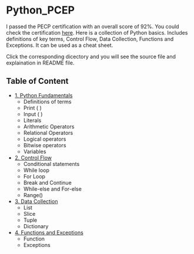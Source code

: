 # Python_PCEP
I passed the PECP certification with an overall score of 92%. You could check the certification [here](https://www.credly.com/badges/f3415f9e-484c-432b-8444-03e75e3fa009/linked_in?t=rj6gvv). Here is a collection of Python basics. Includes definitions of key terms, Control Flow, Data Collection, Functions and Exceptions. It can be used as a cheat sheet.

Click the corresponding dicectory and you will see the source file and explaination in README file.

## Table of Content
* [1. Python Fundamentals](https://github.com/Kevin-MrYe/Python_PCEP/tree/master/Python_Fundamentals)
  * Definitions of terms
  * Print ( )
  * Input ( )
  * Literals
  * Arithmetic Operators
  * Relational Operators
  * Logical operators
  * Bitwise operators
  * Variables
* [2. Control Flow](https://github.com/Kevin-MrYe/Python_PCEP/tree/master/Control_Flows)
  * Conditional statements
  * While loop
  * For Loop
  * Break and Continue
  * While-else and For-else
  * Range()
* [3. Data Collection](https://github.com/Kevin-MrYe/Python_PCEP/tree/master/Data_Collections)
  * List
  * Slice
  * Tuple
  * Dictionary
* [4. Functions and Exceptions](https://github.com/Kevin-MrYe/Python_PCEP/tree/master/Functions_and_Exceptions)
  * Function
  * Exceptions
